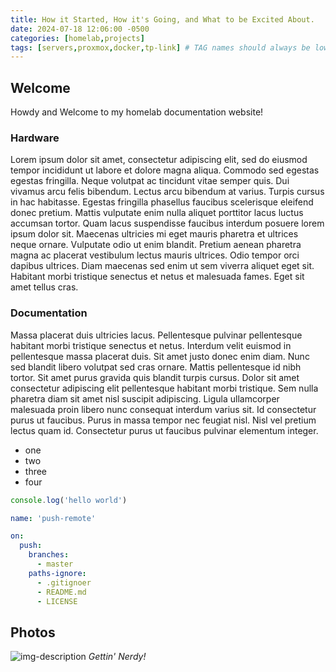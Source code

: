 ```yaml
---
title: How it Started, How it's Going, and What to be Excited About.
date: 2024-07-18 12:06:00 -0500
categories: [homelab,projects]
tags: [servers,proxmox,docker,tp-link] # TAG names should always be lower case
---
```


## Welcome

Howdy and Welcome to my homelab documentation website!

### Hardware

Lorem ipsum dolor sit amet, consectetur adipiscing elit, sed do eiusmod tempor incididunt ut labore et dolore magna aliqua. Commodo sed egestas egestas fringilla. Neque volutpat ac tincidunt vitae semper quis. Dui vivamus arcu felis bibendum. Lectus arcu bibendum at varius. Turpis cursus in hac habitasse. Egestas fringilla phasellus faucibus scelerisque eleifend donec pretium. Mattis vulputate enim nulla aliquet porttitor lacus luctus accumsan tortor. Quam lacus suspendisse faucibus interdum posuere lorem ipsum dolor sit. Maecenas ultricies mi eget mauris pharetra et ultrices neque ornare. Vulputate odio ut enim blandit. Pretium aenean pharetra magna ac placerat vestibulum lectus mauris ultrices. Odio tempor orci dapibus ultrices. Diam maecenas sed enim ut sem viverra aliquet eget sit. Habitant morbi tristique senectus et netus et malesuada fames. Eget sit amet tellus cras.

### Documentation

Massa placerat duis ultricies lacus. Pellentesque pulvinar pellentesque habitant morbi tristique senectus et netus. Interdum velit euismod in pellentesque massa placerat duis. Sit amet justo donec enim diam. Nunc sed blandit libero volutpat sed cras ornare. Mattis pellentesque id nibh tortor. Sit amet purus gravida quis blandit turpis cursus. Dolor sit amet consectetur adipiscing elit pellentesque habitant morbi tristique. Sem nulla pharetra diam sit amet nisl suscipit adipiscing. Ligula ullamcorper malesuada proin libero nunc consequat interdum varius sit. Id consectetur purus ut faucibus. Purus in massa tempor nec feugiat nisl. Nisl vel pretium lectus quam id. Consectetur purus ut faucibus pulvinar elementum integer.

* one
* two
* three
* four

```javascript
console.log('hello world')
```

```yml
name: 'push-remote'

on:
  push:
    branches:
      - master
    paths-ignore:
      - .gitignoer
      - README.md
      - LICENSE
```

## Photos

![img-description](https://images.unsplash.com/photo-1575089976121-8ed7b2a54265?crop=entropy&cs=tinysrgb&fit=max&fm=jpg&ixid=M3wxMTc3M3wwfDF8c2VhcmNofDd8fGNvZGluZ3xlbnwwfHx8fDE3MTk4OTIxMjR8MA&ixlib=rb-4.0.3&q=80&w=1920)
_Gettin' Nerdy!_
